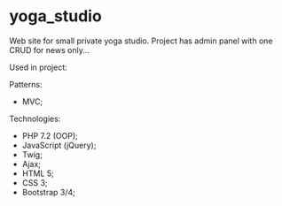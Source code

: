 # yoga_studio
Web site for small private yoga studio. Project has admin panel with one CRUD for news only...

Used in project:

Patterns:
- MVC;

Technologies:
- PHP 7.2 (OOP);
- JavaScript (jQuery);
- Twig;
- Ajax;
- HTML 5;
- CSS 3;
- Bootstrap 3/4;



